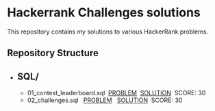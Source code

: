 # Hackerrank Challenges solutions

This repository contains my solutions to various HackerRank problems.

## Repository Structure

- SQL/
    - 
  - 01_contest_leaderboard.sql &nbsp;[PROBLEM](https://www.hackerrank.com/challenges/contest-leaderboard/problem)&nbsp; [SOLUTION](https://github.com/imyutta/hackerrank_challenges/blob/main/SQL/01_contest_leaderboard.sql)&nbsp; SCORE: 30
  - 02_challenges.sql &nbsp; [PROBLEM](https://www.hackerrank.com/challenges/challenges/problem) &nbsp; [SOLUTION](https://github.com/imyutta/hackerrank_challenges/blob/main/SQL/02_challenges.sql)&nbsp; SCORE: 30
